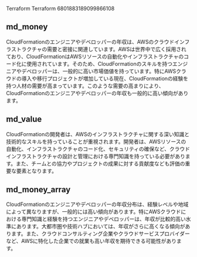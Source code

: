 Terraform
Terraform
6801883189099866108





## md_money


CloudFormationのエンジニアやデベロッパーの年収は、AWSのクラウドインフラストラクチャの需要と密接に関連しています。AWSは世界中で広く採用されており、CloudFormationはAWSリソースの自動化やインフラストラクチャのコード化に使用されています。そのため、CloudFormationのスキルを持つエンジニアやデベロッパーは、一般的に高い市場価値を持っています。特にAWSクラウドの導入や移行プロジェクトが増加している現在、CloudFormationの経験を持つ人材の需要が高まっています。このような需要の高まりにより、CloudFormationのエンジニアやデベロッパーの年収も一般的に高い傾向があります。

## md_value

CloudFormationの開発者は、AWSのインフラストラクチャに関する深い知識と技術的なスキルを持っていることが重視されます。開発者は、AWSリソースの自動化、インフラストラクチャのコード化、セキュリティの確保など、クラウドインフラストラクチャの設計と管理における専門知識を持っている必要があります。また、チームとの協力やプロジェクトの成果に対する貢献度なども評価の重要な要素となります。


## md_money_array

CloudFormationのエンジニアやデベロッパーの年収分布は、経験レベルや地域によって異なりますが、一般的には高い傾向があります。特にAWSクラウドにおける専門知識と経験を持つエンジニアやデベロッパーは、年収が比較的高い水準にあります。大都市圏や技術ハブにおいては、年収がさらに高くなる傾向があります。また、クラウドコンサルティング企業やクラウドサービスプロバイダーなど、AWSに特化した企業での就業も高い年収を期待できる可能性があります。











